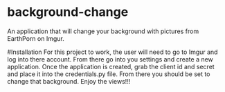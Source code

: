 # background-change
An application that will change your background with pictures from EarthPorn on Imgur.

#Installation
For this project to work, the user will need to go to Imgur and log into there account. From there go into you settings and
create a new application. Once the application is created, grab the client id and secret and place it into the credentials.py
file. From there you should be set to change that background.  Enjoy the views!!!
